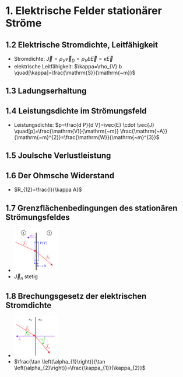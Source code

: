 # 1. Elektrische Felder stationärer Ströme 
## 1.2 Elektrische Stromdichte, Leitfähigkeit 
- Stromdichte: $\vec{J}=\rho_{V} \vec{v}_{D}=\rho_{V} b \vec{E}=\kappa \vec{E}$ 
- elektrische Leitfähigkeit: $\kappa=\rho_{V} b \quad[\kappa]=\frac{\mathrm{S}}{\mathrm{~m}}$ 

## 1.3 Ladungserhaltung 

## 1.4 Leistungsdichte im Strömungsfeld 
- Leistungsdichte: $p=\frac{d P}{d V}=\vec{E} \cdot \vec{J} \quad[p]=\frac{\mathrm{V}}{\mathrm{~m}} \frac{\mathrm{~A}}{\mathrm{~m}^{2}}=\frac{\mathrm{W}}{\mathrm{~m}^{3}}$ 

## 1.5 Joulsche Verlustleistung 

## 1.6 Der Ohmsche Widerstand 
- $R_{12}=\frac{l}{\kappa A}$ 

## 1.7 Grenzflächenbedingungen des stationären Strömungsfeldes 
- <img src="https://raw.githubusercontent.com/xiaomeng-huang-study/images_Theoretische_Elektrotechnik/refs/heads/main/Scrennshot_2025-05-02_09-42-32.png?raw=" width="25%" /> 
- $\vec{J}_{n}$ stetig 

## 1.8 Brechungsgesetz der elektrischen Stromdichte 
- <img src="https://raw.githubusercontent.com/xiaomeng-huang-study/images_Theoretische_Elektrotechnik/refs/heads/main/Scrennshot_2025-05-02_09-44-54.png?raw=" width="25%" /> 
- $\frac{\tan \left(\alpha_{1}\right)}{\tan \left(\alpha_{2}\right)}=\frac{\kappa_{1}}{\kappa_{2}}$ 



